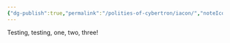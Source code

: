 ```yaml
---
{"dg-publish":true,"permalink":"/polities-of-cybertron/iacon/","noteIcon":"default","created":"2025-03-24T17:22:25.981-04:00","updated":"2025-03-24T17:23:03.266-04:00"}
---
```

  
Testing, testing, one, two, three! 
